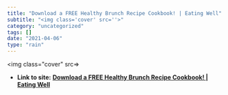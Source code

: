 ```yaml
---
title: "Download a FREE Healthy Brunch Recipe Cookbook! | Eating Well"
subtitle: "<img class='cover' src=''>"
category: "uncategorized"
tags: []
date: "2021-04-06"
type: "rain"
---
```

<img class="cover" src=>


* **Link to site:** **[Download a FREE Healthy Brunch Recipe Cookbook! | Eating Well](http://www.eatingwell.com/free_downloads/healthy_brunch_recipe_cookbook)**